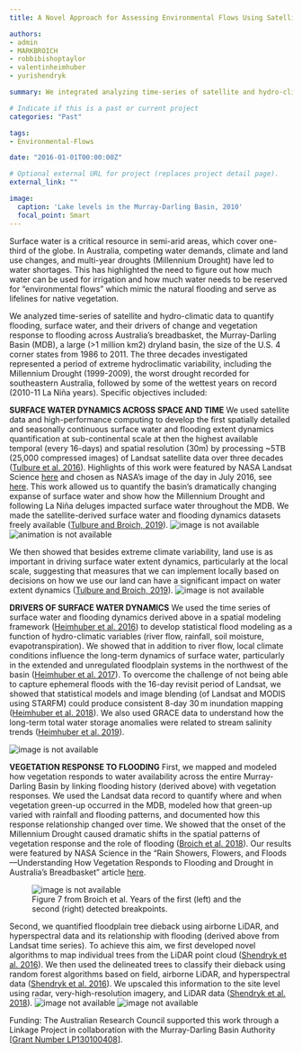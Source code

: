 ```yaml
---
title: A Novel Approach for Assessing Environmental Flows Using Satellite Data

authors:
- admin
- MARKBROICH
- robbibishoptaylor
- valentinheimhuber
- yurishendryk

summary: We integrated analyzing time-series of satellite and hydro-climatic data to quantify flooding, surface water, and their drivers of change and vegetation response to flooding across Australia’s breadbasket, the Murray-Darling Basin (MDB), a large  (>1 million km2) dryland basin the size of the U.S. 4 corner states from 1986 to 2011. The three decades investigated represented a period of extreme hydroclimatic variability, including the Millennium Drought (1999-2009), the worst drought recorded for southeastern Australia, followed by some of the wettest years on record (2010-11 La Niña years).

# Indicate if this is a past or current project
categories: "Past"

tags:
- Environmental-Flows

date: "2016-01-01T00:00:00Z"

# Optional external URL for project (replaces project detail page).
external_link: ""

image:
  caption: 'Lake levels in the Murray-Darling Basin, 2010'
  focal_point: Smart
---
```


Surface water is a critical resource in semi-arid areas, which cover one-third of the globe. In Australia, competing water demands, climate and land use changes, and multi-year droughts (Millennium Drought) have led to water shortages. This has highlighted the need to figure out how much water can be used for irrigation and how much water needs to be reserved for “environmental flows” which mimic the natural flooding and serve as lifelines for native vegetation.

We analyzed time-series of satellite and hydro-climatic data to quantify flooding, surface water, and their drivers of change and vegetation response to flooding across Australia’s breadbasket, the Murray-Darling Basin (MDB), a large  (>1 million km2) dryland basin, the size of the U.S. 4 corner states from 1986 to 2011. The three decades investigated represented a period of extreme hydroclimatic variability, including the Millennium Drought (1999-2009), the worst drought recorded for southeastern Australia, followed by some of the wettest years on record (2010-11 La Niña years).  Specific objectives included: 
 
<b>SURFACE WATER DYNAMICS ACROSS SPACE AND TIME</b> 
 We used satellite data and high-performance computing to develop the first spatially detailed and seasonally continuous surface water and flooding extent dynamics quantification at sub-continental scale at then the highest available temporal (every 16-days) and spatial resolution (30m) by processing ~5TB (25,000 compressed images) of Landsat satellite data over three decades (<a href="https://www-sciencedirect-com.prox.lib.ncsu.edu/science/article/pii/S0034425716300621">Tulbure et al. 2016</a>). Highlights of this work were featured by NASA Landsat Science <a href="https://landsat.gsfc.nasa.gov/article/thirsting-for-equitable-water-distribution-australia-turns-to-landsat/">here</a> and chosen as NASA’s image of the day in July 2016, see <a href="https://earthobservatory.nasa.gov/images/88292/boom-and-bust-water-supplies-in-southeast-australia">here</a>.
 This work allowed us to quantify the basin’s dramatically changing expanse of surface water and show how the Millennium Drought and following La Niña deluges impacted surface water throughout the MDB. 
 We made the satellite-derived surface water and flooding dynamics datasets freely available (<a href="http://doi.org/10.5281/zenodo.2441784">Tulbure and Broich, 2019</a>).
<img src="SWED.png" alt="image is not available">
<img src="flood.gif" alt="animation is not available"> 

We then showed that besides extreme climate variability, land use is as important in driving surface water extent dynamics, particularly at the local scale, suggesting that measures that we can implement locally based on decisions on how we use our land can have a significant impact on water extent dynamics (<a href="https://www-sciencedirect-com.prox.lib.ncsu.edu/science/article/pii/S0048969718347466">Tulbure and Broich, 2019</a>). 
<img src="abstract.jpg" alt="image is not available">

 
<b>DRIVERS OF SURFACE WATER DYNAMICS</b>
We used the time series of surface water and flooding dynamics derived above in a spatial modeling framework (<a href="https://hess.copernicus.org/articles/20/2227/2016/">Heimhuber et al. 2016</a>) to develop statistical flood modeling as a function of hydro-climatic variables (river flow, rainfall, soil moisture, evapotranspiration). We showed that in addition to river flow, local climate conditions influence the long-term dynamics of surface water, particularly in the extended and unregulated floodplain systems in the northwest of the basin (<a href="https://agupubs.onlinelibrary.wiley.com/doi/full/10.1002/2016WR019858">Heimhuber et al. 2017</a>).  To overcome the challenge of not being able to capture ephemeral floods with the 16-day revisit period of Landsat, we showed that statistical models and image blending (of Landsat and MODIS using STARFM) could produce consistent 8-day 30 m inundation mapping (<a href="https://www.sciencedirect.com/science/article/abs/pii/S0034425718301603">Heimhuber et al. 2018</a>).
We also used GRACE data to understand how the long-term total water storage anomalies were related to stream salinity trends (<a href="https://www-sciencedirect-com.prox.lib.ncsu.edu/science/article/pii/S0303243418310675">Heimhuber et al. 2019</a>).

<img src="info.jpg" alt="image is not available">

<b>VEGETATION RESPONSE TO FLOODING</b>
First, we mapped and modeled how vegetation responds to water availability across the entire Murray-Darling Basin by linking flooding history (derived above) with vegetation responses. We used the Landsat data record to quantify where and when vegetation green-up occurred in the MDB, modeled how that green-up varied with rainfall and flooding patterns, and documented how this response relationship changed over time. We showed that the onset of the Millennium Drought caused dramatic shifts in the spatial patterns of vegetation response and the role of flooding (<a href="https://www.google.com/url?q=https://www-sciencedirect-com.prox.lib.ncsu.edu/science/article/pii/S0034425718301895&sa=D&source=docs&ust=1677085258874915&usg=AOvVaw1nkYaM-433INmlk7Alp4l9">Broich et al. 2018</a>). Our results were featured by NASA Science in the “Rain Showers, Flowers, and Floods—Understanding How Vegetation Responds to Flooding and Drought in Australia’s Breadbasket” article <a href="https://landsat.gsfc.nasa.gov/article/rain-showers-flowers-and-floods-understanding-how-vegetation-responds-to-flooding-and-drought-in-australias-breadbasket/">here</a>. 
<figure>
  <img src="fig7.jpg" alt="image is not available">
  <figcaption>Figure 7 from Broich et al. Years of the first (left) and the second (right) detected breakpoints.</figcaption>
</figure>
Second, we quantified floodplain tree dieback using airborne LiDAR, and hyperspectral data and its relationship with flooding (derived above from Landsat time series). To achieve this aim, we first developed novel algorithms to map individual trees from the LiDAR point cloud (<a href="https://www-sciencedirect-com.prox.lib.ncsu.edu/science/article/pii/S0034425715301966">Shendryk et al. 2016</a>). We then used the delineated trees to classify their dieback using random forest algorithms based on field, airborne LiDAR, and hyperspectral data (<a href="https://www-sciencedirect-com.prox.lib.ncsu.edu/science/article/pii/S0034425716303868">Shendryk et al. 2016</a>). We upscaled this information to the site level using radar, very-high-resolution imagery, and LiDAR data (<a href="https://www.google.com/url?q=https://www-sciencedirect-com.prox.lib.ncsu.edu/science/article/pii/S0303243418303155&sa=D&source=docs&ust=1677085258868349&usg=AOvVaw3vugK2_4r7l3MUvvgs1JRN">Shendryk et al. 2018</a>).

<img src="Shendryk_Graphical_Abstract.png" alt="image not available">
<img src="figure_shendryk.jpg" alt="image not available">

Funding: The Australian Research Council supported this work through a Linkage Project in collaboration with the Murray-Darling Basin Authority [<a href="https://app.dimensions.ai/details/grant/grant.3931542">Grant Number LP130100408</a>].
